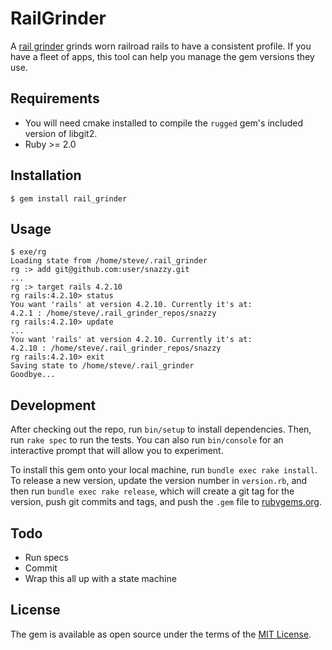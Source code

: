 # RailGrinder

A [rail grinder](https://en.wikipedia.org/wiki/Railgrinder) grinds worn railroad rails to have a consistent profile. If you have a fleet of apps, this tool can help you manage the gem versions they use.

## Requirements

 * You will need cmake installed to compile the `rugged` gem's included version of libgit2.
 * Ruby >= 2.0

## Installation

    $ gem install rail_grinder

## Usage

    $ exe/rg
    Loading state from /home/steve/.rail_grinder
    rg :> add git@github.com:user/snazzy.git
    ...
    rg :> target rails 4.2.10
    rg rails:4.2.10> status
    You want 'rails' at version 4.2.10. Currently it's at:
    4.2.1 : /home/steve/.rail_grinder_repos/snazzy
    rg rails:4.2.10> update
    ...
    You want 'rails' at version 4.2.10. Currently it's at:
    4.2.10 : /home/steve/.rail_grinder_repos/snazzy
    rg rails:4.2.10> exit
    Saving state to /home/steve/.rail_grinder
    Goodbye...

## Development

After checking out the repo, run `bin/setup` to install dependencies. Then, run `rake spec` to run the tests. You can also run `bin/console` for an interactive prompt that will allow you to experiment.

To install this gem onto your local machine, run `bundle exec rake install`. To release a new version, update the version number in `version.rb`, and then run `bundle exec rake release`, which will create a git tag for the version, push git commits and tags, and push the `.gem` file to [rubygems.org](https://rubygems.org).

## Todo

 * Run specs
 * Commit
 * Wrap this all up with a state machine

## License

The gem is available as open source under the terms of the [MIT License](http://opensource.org/licenses/MIT).

